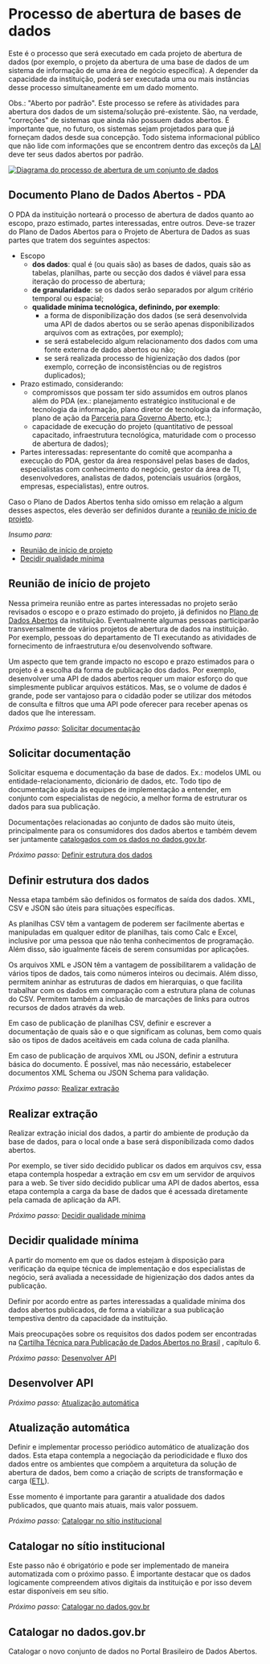 Processo de abertura de bases de dados
====

Este é o processo que será executado em cada projeto de abertura de dados
(por exemplo, o projeto da abertura de uma base de dados de um sistema de
informação de uma área de negócio específica). A depender da capacidade
da instituição, poderá ser executada uma ou mais instâncias desse processo
simultaneamente em um dado momento.

Obs.: "Aberto por padrão". <a name="restricao"></a>
Este processo se refere às atividades para abertura dos dados de um
sistema/solução pré-existente. São, na verdade, "correções" de sistemas
que ainda não possuem dados abertos. É importante que, no futuro, os
sistemas sejam projetados para que já forneçam dados desde sua concepção.
Todo sistema informacional público que não lide com informações que se
encontrem dentro das exceçõs da [LAI](Glossário.md#lai) deve ter seus dados
abertos por padrão.

[<img alt="Diagrama do processo de abertura de um conjunto de dados" src="https://raw.githubusercontent.com/dadosgovbr/kit/master/public/img/Processo%20Abertura%20base%20de%20dados.png">](https://raw.githubusercontent.com/dadosgovbr/kit/master/public/img/Processo%20Abertura%20base%20de%20dados%20-%20com%20titulo.png)

## Documento Plano de Dados Abertos - PDA

O PDA da instituição norteará o processo de abertura de
dados quanto ao escopo, prazo estimado, partes interessadas, entre outros.
Deve-se trazer do Plano de Dados Abertos para o Projeto de Abertura de Dados
as suas partes que tratem dos seguintes aspectos:

* Escopo
  * **dos dados**: qual é (ou quais são) as bases de dados, quais são as tabelas,
    planilhas, parte ou secção dos dados é viável para essa iteração do
    processo de abertura;
  * **de granularidade**: se os dados serão separados por algum critério
    temporal ou espacial;
  * **qualidade mínima tecnológica, definindo, por exemplo**:
    * a forma de disponibilização dos dados (se será desenvolvida uma API de
      dados abertos ou se serão apenas disponibilizados arquivos com as
      extrações, por exemplo);
    * se será estabelecido algum relacionamento dos dados com uma fonte
      externa de dados abertos ou não;
    * se será realizada processo de higienização dos dados (por exemplo,
      correção de inconsistências ou de registros duplicados);
* Prazo estimado, considerando:
    * compromissos que possam ter sido assumidos em
      outros planos além do PDA (ex.: planejamento estratégico institucional e
      de tecnologia da informação, plano diretor de tecnologia da informação,
      plano de ação da [Parceria para Governo Aberto](http://www.cgu.gov.br/governoaberto/), etc.);
    * capacidade de execução do projeto (quantitativo de pessoal capacitado,
      infraestrutura tecnológica, maturidade com o processo de abertura de
      dados);
* Partes interessadas: representante do comitê que acompanha a execução do
    PDA, gestor da área responsável pelas bases de dados, especialistas com
    conhecimento do negócio, gestor da área de TI, desenvolvedores,
    analistas de dados, potenciais usuários (orgãos, empresas, especialistas), 
    entre outros.

Caso o Plano de Dados Abertos tenha sido omisso em relação a algum desses
aspectos, eles deverão ser definidos durante a
[reunião de início de projeto](#reuni%C3%A3o-de-in%C3%ADcio-de-projeto).

*Insumo para:*

* [Reunião de início de projeto](#reuni%C3%A3o-de-in%C3%ADcio-de-projeto)
* [Decidir qualidade mínima](#decidir-qualidade-m%C3%ADnima)

## Reunião de início de projeto

Nessa primeira reunião entre as partes interessadas no projeto serão revisados
o escopo e o prazo estimado do projeto, já definidos no [Plano de Dados Abertos](#documento-plano-de-dados-abertos) 
da instituição. Eventualmente algumas pessoas participarão transversalmente de 
vários projetos de abertura de dados na instituição. Por exemplo, pessoas do 
departamento de TI executando as atividades de fornecimento de infraestrutura e/ou desenvolvendo software.

Um aspecto que tem grande impacto no escopo e prazo estimados para o projeto é
a escolha da forma de publicação dos dados. Por exemplo, desenvolver uma API de
dados abertos requer um maior esforço do que simplesmente publicar arquivos estáticos. Mas,
se o volume de dados é grande, pode ser vantajoso para o cidadão poder se
utilizar dos métodos de consulta e filtros que uma API pode oferecer para
receber apenas os dados que lhe interessam.

*Próximo passo:* [Solicitar documentação](#solicitar-documenta%C3%A7%C3%A3o)

## Solicitar documentação

Solicitar esquema e documentação da base de dados. Ex.: modelos UML ou
entidade-relacionamento, dicionário de dados, etc. Todo tipo de documentação
ajuda às equipes de implementação a entender, em conjunto com especialistas
de negócio, a melhor forma de estruturar os dados para sua publicação.

Documentações relacionadas ao conjunto de dados são muito úteis, principalmente
para os consumidores dos dados abertos e também devem ser juntamente [catalogados
com os dados no dados.gov.br](#catalogar-no-dadosgovbr).

*Próximo passo:* [Definir estrutura dos dados](#definir-estrutura-dos-dados)

## Definir estrutura dos dados

Nessa etapa também são definidos os formatos de saída dos dados. XML, CSV e
JSON são úteis para situações específicas.

As planilhas CSV têm a vantagem de poderem ser facilmente abertas e manipuladas em
qualquer editor de planilhas, tais como Calc e Excel, inclusive por uma pessoa que
não tenha conhecimentos de programação. Além disso, são igualmente fáceis de serem
consumidas por aplicações.

Os arquivos XML e JSON têm a vantagem de possibilitarem a validação de vários
tipos de dados, tais como números inteiros ou decimais. Além disso, permitem
aninhar as estruturas de dados em hierarquias, o que facilita trabalhar com os
dados em comparação com a estrutura plana de colunas do CSV.
Permitem também a inclusão de marcações de links para outros recursos de dados
através da web.

Em caso de publicação de planilhas CSV, definir e escrever a documentação de
quais são e o que significam as colunas, bem como quais são os tipos de dados
aceitáveis em cada coluna de cada planilha.

Em caso de publicação de arquivos XML ou JSON, definir a estrutura básica do
documento. É possível, mas não necessário, estabelecer documentos XML Schema
ou JSON Schema para validação.

*Próximo passo:* [Realizar extração](#realizar-extra%C3%A7%C3%A3o)

## Realizar extração

Realizar extração inicial dos dados, a partir do ambiente de produção da base
de dados, para o local onde a base será disponibilizada como dados abertos.

Por exemplo, se tiver sido decidido publicar os dados em arquivos csv, essa
etapa contempla hospedar a extração em csv em um servidor de arquivos para a
web. Se tiver sido decidido publicar uma API de dados abertos, essa etapa
contempla a carga da base de dados que é acessada diretamente pela camada de
aplicação da API.

*Próximo passo:* [Decidir qualidade mínima](#decidir-qualidade-m%C3%ADnima)

## Decidir qualidade mínima

A partir do momento em que os dados estejam à disposição para verificação da
equipe técnica de implementação e dos especialistas de negócio, será avaliada
a necessidade de higienização dos dados antes da publicação.

Definir por acordo entre as partes interessadas a qualidade mínima dos dados
abertos publicados, de forma a viabilizar a sua publicação tempestiva dentro
da capacidade da instituição.

Mais preocupações sobre os requisitos dos dados podem ser encontradas na 
[Cartilha Técnica para Publicação de Dados Abertos no Brasil](http://dados.gov.br/cartilha-publicacao-dados-abertos/)
, capítulo 6.

*Próximo passo:* [Desenvolver API](#desenvolver-api)

## Desenvolver API

*Próximo passo:* [Atualização automática](#atualiza%C3%A7%C3%A3o-autom%C3%A1tica)

## Atualização automática

Definir e implementar processo periódico automático de atualização dos dados.
Esta etapa contempla a negociação da periodicidade e fluxo dos
dados entre os ambientes que compõem a arquitetura da solução de abertura de
dados, bem como a criação de scripts de transformação e carga
([ETL](Glossário.md#etl)).

Esse momento é importante para garantir a atualidade dos dados publicados, 
que quanto mais atuais, mais valor possuem.

*Próximo passo:* [Catalogar no sítio institucional](#catalogar-no-sitio-institucional)


## Catalogar no sítio institucional

Este passo não é obrigatório e pode ser implementado de maneira automatizada
com o próximo passo.
É importante destacar que os dados logicamente compreendem ativos digitais da
instituição e por isso devem estar disponíveis em seu sítio.

*Próximo passo:* [Catalogar no dados.gov.br](#catalogar-no-dadosgovbr)

## Catalogar no dados.gov.br

Catalogar o novo conjunto de dados no Portal Brasileiro de Dados Abertos.

